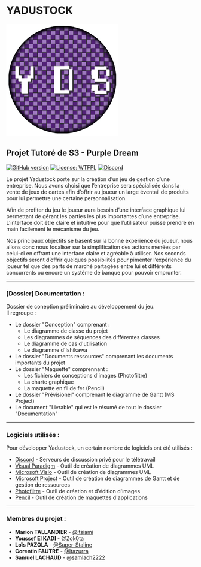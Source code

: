# YADUSTOCK

<img src="Documentation/Maquette/Conception%20d'image/Logo.png" height="300" width="300" >

## Projet Tutoré de S3 - Purple Dream

<!-- [![GitHub version](https://img.shields.io/badge/version-0.1-purple.svg)](https://img.shields.io/badge) -->
[![GitHub version](https://badge.fury.io/gh/samlach2222%2FYADUSTOCK.svg)](https://badge.fury.io/gh/samlach2222%2FYADUSTOCK)
[![License: WTFPL](https://img.shields.io/badge/License-WTFPL-blue.svg)](http://www.wtfpl.net/about/)
[![Discord](https://img.shields.io/discord/756176190603132959.svg?label=&logo=discord&logoColor=ffffff&color=7389D8&labelColor=6A7EC2)](https://discord.gg/awD7fzb)



Le projet Yadustock porte sur la création d’un jeu de gestion d’une entreprise. Nous avons choisi que l’entreprise sera spécialisée dans la vente de jeux de cartes afin d’offrir au joueur un large éventail de produits pour lui permettre une certaine personnalisation.  

Afin de profiter du jeu le joueur aura besoin d’une interface graphique lui permettant de gérant les parties les plus importantes d’une entreprise. L’interface doit être claire et intuitive pour que l’utilisateur puisse prendre en main facilement le mécanisme du jeu.  

Nos principaux objectifs se basent sur la bonne expérience du joueur, nous allons donc nous focaliser sur la simplification des actions menées par celui-ci en offrant une interface claire et agréable à utiliser. Nos seconds objectifs seront d’offrir quelques possibilités pour pimenter l’expérience du joueur tel que des parts de marché partagées entre lui et différents concurrents ou encore un système de banque pour pouvoir emprunter.
***
### [Dossier] Documentation :


Dossier de coneption préliminaire au développement du jeu.  
Il regroupe :

* Le dossier "Conception" comprenant :
    * Le diagramme de classe du projet
    * Les diagrammes de séquences des différentes classes
    * Le diagramme de cas d'utilisation
    * Le diagramme d'Ishikawa 
* Le dossier "Documents ressources" comprenant les documents importants du projet
* Le dossier "Maquette" comprennant :
    * Les fichiers de conceptions d'images (Photofiltre)
    * La charte graphique
    * La maquette en fil de fer (Pencil)
* Le dossier "Prévisionel" comprenant le diagramme de Gantt (MS Project)
* Le document "Livrable" qui est le résumé de tout le dossier "Documentation" 
***
### Logiciels utilisés :


Pour développer Yadustock, un certain nombre de logiciels ont été utilisés :

* [Discord](https://discord.com/) - Serveurs de discussion privé pour le télétravail
* [Visual Paradigm](https://www.visual-paradigm.com/) - Outil de création de diagrammes UML
* [Microsoft Visio](https://www.microsoft.com/fr-fr/microsoft-365/visio/flowchart-software) - Outil de création de diagrammes UML
* [Microsoft Project](https://www.microsoft.com/france/office/project/) - Outil de création de diagrammes de Gantt et de gestion de ressources
* [Photofiltre](http://www.photofiltre-studio.com/) - Outil de création et d'édition d'images
* [Pencil](http://pencil.evolus.vn/) - Outil de création de maquettes d'applications
***
### Membres du projet :


* **Marion TALLANDIER** - [@itsiami](https://github.com/Itsiami)
* **Youssef El KADI** - [@Zok0ta](https://github.com/Zok0ta)
* **Loïs PAZOLA** - [@Super-Staline](https://github.com/Super-Staline)
* **Corentin FAUTRE** - [@Itazurra](https://github.com/Itazurra)
* **Samuel LACHAUD** - [@samlach2222](https://github.com/samlach2222)

